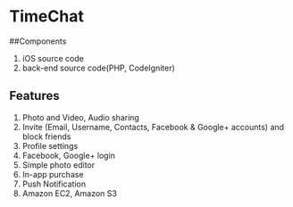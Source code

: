 # TimeChat

##Components
1. iOS source code
2. back-end source code(PHP, CodeIgniter)

## Features
1. Photo and Video, Audio sharing
2. Invite (Email, Username, Contacts, Facebook & Google+ accounts) and block friends
3. Profile settings
4. Facebook, Google+ login
5. Simple photo editor
6. In-app purchase
7. Push Notification
8. Amazon EC2, Amazon S3
